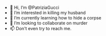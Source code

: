 - 👋 Hi, I’m @PatriziaGucci
- 👀 I’m interested in killing my husband
- 🌱 I’m currently learning how to hide a corpse
- 💞️ I’m looking to collaborate on murder
- 📫 Don't even try to reach me.

<!---
PatriziaGucci/PatriziaGucci is a ✨ special ✨ repository because its `README.md` (this file) appears on your GitHub profile.
You can click the Preview link to take a look at your changes.
--->
